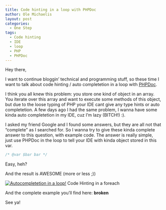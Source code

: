```yaml
---
title: Code hinting in a loop with PHPDoc
author: Ole Michaelis
layout: post
categories:
  - One Step
tags:
  - Code hinting
  - IDE
  - loop
  - PHP
  - PHPDoc
---
```


Hey there,

I want to continue bloggin’ technical and programming stuff, so these time I want to talk about code hinting / auto completetion in a loop with [PHPDoc][1].

 [1]: http://www.phpdoc.org/

I think you all knew this problem: you store one kind of object in an array. You iterate over this array and want to execute some methods of this object, but due to the loose typing of PHP your IDE cant give any type hints or auto completetion. A few days ago I had the same problem, I wanna have some kinda auto completetion in my IDE, cuz I’m lazy (BITCH!) :).

I asked my friend Google and I found some answers, but they are all not that “complete” as I searched for. So I wanna try to give these kinda complete answer to this question, with example code. The answer is really simple, just use PHPDoc in the loop to tell your IDE with kinda object stored in this var.

```php
/* @var $bar bar */
```

Easy, heh?

And the result is AWESOME (more or less ;))

[![Autocompletetion in a loop!][4]][4]
Code Hinting in a foreach

And the complete example you’ll find here: **broken**

 [4]: //assets/uploads/2010/12/loop_code_suggestion.png

See ya!
